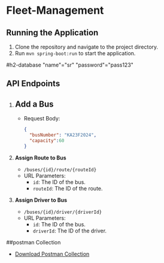 # Fleet-Management
## Running the Application

1. Clone the repository and navigate to the project directory.
2. Run `mvn spring-boot:run` to start the application.

#h2-database
"name"="sr"
"password"="pass123"

## API Endpoints

1. **Add a Bus**
   - 
   - Request Body:
     ```json
     {
       "busNumber": "KA23F2024",
       "capacity":60
     }
     ```

2. **Assign Route to Bus**
   - `/buses/{id}/route/{routeId}`
   - URL Parameters: 
     - `id`: The ID of the bus.
     - `routeId`: The ID of the route.

3. **Assign Driver to Bus**
   - `/buses/{id}/driver/{driverId}`
   - URL Parameters:
     - `id`: The ID of the bus.
     - `driverId`: The ID of the driver.
    
##postman Collection

- [Download Postman Collection](https://h11111-5524.postman.co/workspace/test~ded8357b-a693-49e5-ba6f-d6b95d0d080a/collection/37403541-579fd142-db32-49ee-a945-c1cb7a4bf338?action=share&creator=37403541)

   
